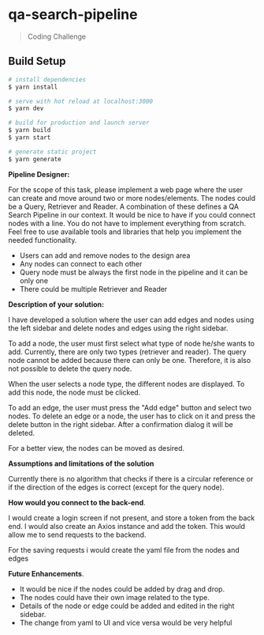 # qa-search-pipeline

> Coding Challenge

## Build Setup

```bash
# install dependencies
$ yarn install

# serve with hot reload at localhost:3000
$ yarn dev

# build for production and launch server
$ yarn build
$ yarn start

# generate static project
$ yarn generate
```

**Pipeline Designer:**

For the scope of this task, please implement a web page where the user can create and
move around two or more nodes/elements. The nodes could be a Query, Retriever and
Reader. A combination of these defines a QA Search Pipeline in our context. It would be
nice to have if you could connect nodes with a line.
You do not have to implement everything from scratch. Feel free to use available tools
and libraries that help you implement the needed functionality.

- Users can add and remove nodes to the design area
- Any nodes can connect to each other
- Query node must be always the first node in the pipeline and it can be only one
- There could be multiple Retriever and Reader

**Description of your solution:**

I have developed a solution where the user can add edges and nodes using the left sidebar and delete nodes and edges using the right sidebar.

To add a node, the user must first select what type of node he/she wants to add.
Currently, there are only two types (retriever and reader). The query node cannot be added because there can only be one. Therefore, it is also not possible to delete the query node.

When the user selects a node type, the different nodes are displayed. To add this node, the node must be clicked.

To add an edge, the user must press the "Add edge" button and select two nodes.
To delete an edge or a node, the user has to click on it and press the delete button in the right sidebar. After a confirmation dialog it will be deleted.

For a better view, the nodes can be moved as desired.

**Assumptions and limitations of the solution**

Currently there is no algorithm that checks if there is a circular reference or if the direction of the edges is correct (except for the query node).

**How would you connect to the back-end**.

I would create a login screen if not present, and store a token from the back end. I would also create an Axios instance and add the token. This would allow me to send requests to the backend.

For the saving requests i would create the yaml file from the nodes and edges

**Future Enhancements**.

- It would be nice if the nodes could be added by drag and drop.
- The nodes could have their own image related to the type.
- Details of the node or edge could be added and edited in the right sidebar.
- The change from yaml to UI and vice versa would be very helpful
